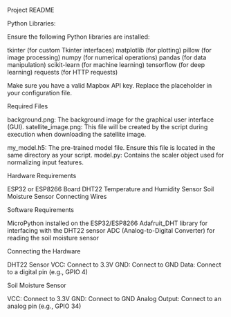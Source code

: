 Project README

Python Libraries:

Ensure the following Python libraries are installed:

tkinter (for custom Tkinter interfaces)
matplotlib (for plotting)
pillow (for image processing)
numpy (for numerical operations)
pandas (for data manipulation)
scikit-learn (for machine learning)
tensorflow (for deep learning)
requests (for HTTP requests)

Make sure you have a valid Mapbox API key. Replace the placeholder in your configuration file.

Required Files

background.png: The background image for the graphical user interface (GUI).
satellite_image.png: This file will be created by the script during execution when downloading the satellite image.

my_model.h5: The pre-trained model file. Ensure this file is located in the same directory as your script.
model.py: Contains the scaler object used for normalizing input features.

Hardware Requirements

ESP32 or ESP8266 Board
DHT22 Temperature and Humidity Sensor
Soil Moisture Sensor
Connecting Wires

Software Requirements

MicroPython installed on the ESP32/ESP8266
Adafruit_DHT library for interfacing with the DHT22 sensor
ADC (Analog-to-Digital Converter) for reading the soil moisture sensor

Connecting the Hardware

DHT22 Sensor
VCC: Connect to 3.3V
GND: Connect to GND
Data: Connect to a digital pin (e.g., GPIO 4)

Soil Moisture Sensor

VCC: Connect to 3.3V
GND: Connect to GND
Analog Output: Connect to an analog pin (e.g., GPIO 34)
